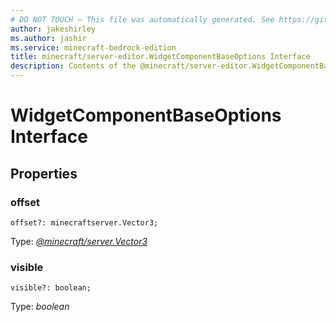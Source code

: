 ```yaml
---
# DO NOT TOUCH — This file was automatically generated. See https://github.com/mojang/minecraftapidocsgenerator to modify descriptions, examples, etc.
author: jakeshirley
ms.author: jashir
ms.service: minecraft-bedrock-edition
title: minecraft/server-editor.WidgetComponentBaseOptions Interface
description: Contents of the @minecraft/server-editor.WidgetComponentBaseOptions class.
---
```

# WidgetComponentBaseOptions Interface

## Properties

### **offset**
`offset?: minecraftserver.Vector3;`

Type: [*@minecraft/server.Vector3*](../../minecraft/server/Vector3.md)

### **visible**
`visible?: boolean;`

Type: *boolean*

